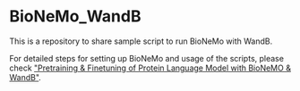 # BioNeMo_WandB
This is a repository to share sample script to run BioNeMo with WandB.

For detailed steps for setting up BioNeMo and usage of the scripts, please check ["Pretraining & Finetuning of Protein Language Model with BioNeMO & WandB"](https://wandb.ai/wandb-healthcare/BioNeMo_protein_LLM_pretraining/reports/Pretraining-Finetuning-of-Protein-Language-Model-with-BioNeMO-WandB--Vmlldzo4MTM5MTc3/edit).
